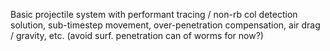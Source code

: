 Basic projectile system with performant tracing / non-rb col detection solution, sub-timestep movement, over-penetration compensation, air drag / gravity, etc. (avoid surf. penetration can of worms for now?)